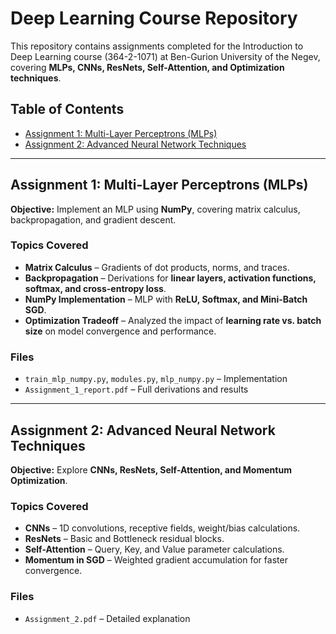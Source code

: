 # Deep Learning Course Repository  
This repository contains assignments completed for the Introduction to Deep Learning course (364-2-1071) at Ben-Gurion University of the Negev, covering **MLPs, CNNs, ResNets, Self-Attention, and Optimization techniques**.

## **Table of Contents**  
- [Assignment 1: Multi-Layer Perceptrons (MLPs)](#assignment-1-multi-layer-perceptrons-mlps)  
- [Assignment 2: Advanced Neural Network Techniques](#assignment-2-advanced-neural-network-techniques)  

---

## **Assignment 1: Multi-Layer Perceptrons (MLPs)**  
**Objective:** Implement an MLP using **NumPy**, covering matrix calculus, backpropagation, and gradient descent.  

### **Topics Covered**  
- **Matrix Calculus** – Gradients of dot products, norms, and traces.  
- **Backpropagation** – Derivations for **linear layers, activation functions, softmax, and cross-entropy loss**.  
- **NumPy Implementation** – MLP with **ReLU, Softmax, and Mini-Batch SGD**.  
- **Optimization Tradeoff** – Analyzed the impact of **learning rate vs. batch size** on model convergence and performance.  

### **Files**  
- `train_mlp_numpy.py`, `modules.py`, `mlp_numpy.py` – Implementation  
- `Assignment_1_report.pdf` – Full derivations and results  

---

## **Assignment 2: Advanced Neural Network Techniques**  
**Objective:** Explore **CNNs, ResNets, Self-Attention, and Momentum Optimization**.

### **Topics Covered**  
- **CNNs** – 1D convolutions, receptive fields, weight/bias calculations.  
- **ResNets** – Basic and Bottleneck residual blocks.  
- **Self-Attention** – Query, Key, and Value parameter calculations.  
- **Momentum in SGD** – Weighted gradient accumulation for faster convergence.  

### **Files**  
- `Assignment_2.pdf` – Detailed explanation  


